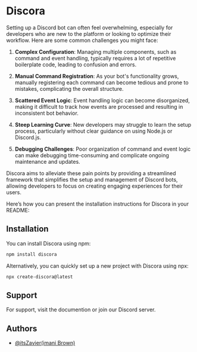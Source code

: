 # Discora 


Setting up a Discord bot can often feel overwhelming, especially for developers who are new to the platform or looking to optimize their workflow. Here are some common challenges you might face:

1. **Complex Configuration**: Managing multiple components, such as command and event handling, typically requires a lot of repetitive boilerplate code, leading to confusion and errors.

2. **Manual Command Registration**: As your bot's functionality grows, manually registering each command can become tedious and prone to mistakes, complicating the overall structure.

3. **Scattered Event Logic**: Event handling logic can become disorganized, making it difficult to track how events are processed and resulting in inconsistent bot behavior.

4. **Steep Learning Curve**: New developers may struggle to learn the setup process, particularly without clear guidance on using Node.js or Discord.js.

5. **Debugging Challenges**: Poor organization of command and event logic can make debugging time-consuming and complicate ongoing maintenance and updates.

Discora aims to alleviate these pain points by providing a streamlined framework that simplifies the setup and management of Discord bots, allowing developers to focus on creating engaging experiences for their users.

Here’s how you can present the installation instructions for Discora in your README:



## Installation

You can install Discora using npm:

```bash
npm install discora
```

Alternatively, you can quickly set up a new project with Discora using npx:

```bash
npx create-discora@latest
```


## Support

For support, visit the documention or join our Discord server.


## Authors

- [@itsZavier(imani Brown)](https://github.com/Itszavier)
